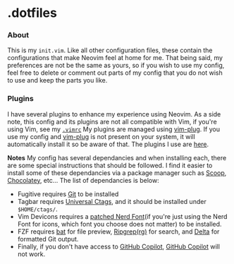 # .dotfiles
### About
This is my `init.vim`. Like all other configuration files, these contain the configurations that make Neovim feel at home for me.
That being said, my preferences are not be the same as yours, so if you wish to use my config, feel free to delete or comment out parts of my config that you do not wish to use and keep the parts you like.
### Plugins
I have several plugins to enhance my experience using Neovim. As a side note, this config and its plugins are not all compatible with Vim, if you're using Vim, see my [`.vimrc`](/.vimrc)
My plugins are managed using [vim-plug](https://github.com/junegunn/vim-plug).
If you use my config and [vim-plug](https://github.com/junegunn/vim-plug) is not present on your system, it will automatically install it so be aware of that.
The plugins I use are [here](https://github.com/UnrealApex/dotfiles/blob/main/plugins/plug.vim#L12).

**Notes**
My config has several dependancies and when installing each, there are some special instructions that should be followed. I find it easier to install some of these dependancies via a package manager such as [Scoop](https://scoop.sh/), [Chocolatey](https://chocolatey.org/), etc... The list of dependancies is below:

- Fugitive requires [Git](https://git-scm.com/) to be installed
- Tagbar requires [Universal Ctags](https://github.com/universal-ctags/ctags), and it should be installed under `$HOME/ctags/`.
- Vim Devicons requires a [patched Nerd Font](https://github.com/ryanoasis/nerd-fonts#patched-fonts)(if you're just using the Nerd Font for icons, which font you choose does not matter) to be installed.
- FZF requires [bat](https://github.com/sharkdp/bat) for file preview, [Ripgrep(rg)](https://github.com/BurntSushi/ripgrep) for search, and [Delta](https://github.com/dandavison/delta) for formatted Git output.
- Finally, if you don't have access to [GitHub Copilot]([https://github.com/features/copilot/signup](https://github.com/features/copilot/)), [GitHub Copilot](https://github.com/features/copilot) will not work.
